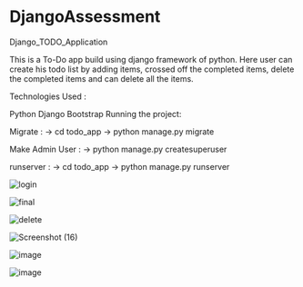 # DjangoAssessment

Django_TODO_Application

This is a To-Do app build using django framework of python. Here user can create his todo list by adding items, crossed off the completed items, delete the completed items and can delete all the items.

Technologies Used :

Python
Django
Bootstrap
Running the project:

Migrate : -> cd todo_app -> python manage.py migrate

Make Admin User : -> python manage.py createsuperuser

runserver : -> cd todo_app -> python manage.py runserver

![login](https://user-images.githubusercontent.com/69362478/196649741-bde24ab2-e709-446d-9788-a9862f047367.png)



![final](https://user-images.githubusercontent.com/69362478/196649959-e68a8832-7726-47c0-bdb0-48445bb57566.png)


![delete](https://user-images.githubusercontent.com/69362478/196650093-df29ecc0-5cf2-44a9-b843-196604b4eabd.png)

![Screenshot (16)](https://user-images.githubusercontent.com/69362478/196650916-1406ed75-c6df-428c-90a5-c509fd3b005b.png)

![image](https://user-images.githubusercontent.com/69362478/196652020-15765174-2846-41b9-afb4-81e083c3e261.png)

![image](https://user-images.githubusercontent.com/69362478/196652100-3e49d366-d16e-4ca8-8ade-e1c5c7f75465.png)





